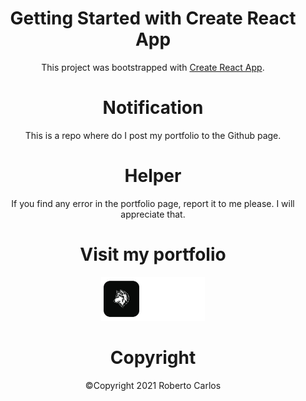 <div align=center>
  <h1>Getting Started with Create React App</h1>

This project was bootstrapped with [Create React App](https://github.com/facebook/create-react-app).

<h1>Notification</h1>

This is a repo where do I post my portfolio to the Github page.

<h1>Helper</h1>

If you find any error in the portfolio page, report it to me please.
I will appreciate that.

<h1>Visit my portfolio</h1>
<a href="https://robertocarlosmedina.github.io/portfolio/">
  <img src="https://github.com/robertocarlosmedina/portfolio/blob/main/assets/Group%20129.png" alt="Portfolio icon" height=70 />
</a>
  
<h1>Copyright</h1>
©Copyright 2021 Roberto Carlos

 </div>
 
